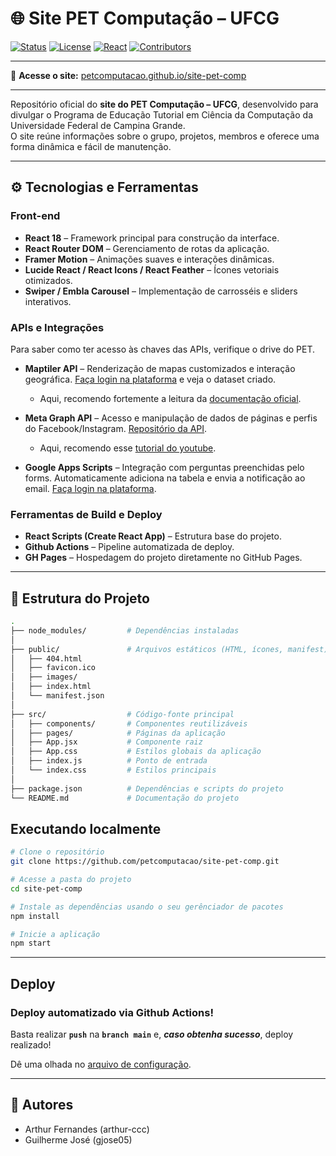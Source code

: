 # 🌐 Site PET Computação – UFCG

[![Status](https://img.shields.io/badge/status-ativo-brightgreen)](#)
[![License](https://img.shields.io/badge/license-MIT-blue.svg)](LICENSE)
[![React](https://img.shields.io/badge/react-18.0.0-61DAFB?logo=react)](https://react.dev/)
[![Contributors](https://img.shields.io/github/contributors/petcomputacao/site-pet-comp)](https://github.com/petcomputacao/site-pet-comp/graphs/contributors)

---

🔗 **Acesse o site:** <a href="https://petcomputacao.github.io/site-pet-comp/" target="_blank" rel="noopener noreferrer">petcomputacao.github.io/site-pet-comp</a>

---

Repositório oficial do **site do PET Computação – UFCG**, desenvolvido para divulgar o Programa de Educação Tutorial em Ciência da Computação da Universidade Federal de Campina Grande.  
O site reúne informações sobre o grupo, projetos, membros e oferece uma forma dinâmica e fácil de manutenção.

---

## ⚙️ Tecnologias e Ferramentas

### Front-end
- **React 18** – Framework principal para construção da interface.
- **React Router DOM** – Gerenciamento de rotas da aplicação.
- **Framer Motion** – Animações suaves e interações dinâmicas.
- **Lucide React / React Icons / React Feather** – Ícones vetoriais otimizados.
- **Swiper / Embla Carousel** – Implementação de carrosséis e sliders interativos.


### APIs e Integrações
Para saber como ter acesso às chaves das APIs, verifique o drive do PET.

- **Maptiler API** – Renderização de mapas customizados e interação geográfica. <a href="https://cloud.maptiler.com/maps/" target="_blank" rel="noopener noreferrer">Faça login na plataforma</a> e veja o dataset criado.

    - Aqui, recomendo fortemente a leitura da <a href="https://docs.maptiler.com/sdk-js/api/" target="_blank" rel="noopener noreferrer">documentação oficial</a>.

- **Meta Graph API** – Acesso e manipulação de dados de páginas e perfis do Facebook/Instagram. <a href="https://github.com/petcomputacao/instagram-api" target="_blank" rel="noopener noreferrer">Repositório da API</a>.

    - Aqui, recomendo esse <a href="https://youtu.be/BuF9g9_QC04?si=dlHJ3E0bcugTLgVW" target="_blank" rel="noopener noreferrer">tutorial do youtube</a>.

- **Google Apps Scripts** – Integração com perguntas preenchidas pelo forms. Automaticamente adiciona na tabela e envia a notificação ao email. <a href="https://script.google.com/home" target="_blank" rel="noopener noreferrer">Faça login na plataforma</a>.


### Ferramentas de Build e Deploy
- **React Scripts (Create React App)** – Estrutura base do projeto.
- **Github Actions** – Pipeline automatizada de deploy.
- **GH Pages** – Hospedagem do projeto diretamente no GitHub Pages.

---

## 📁 Estrutura do Projeto

```bash
.
├── node_modules/         # Dependências instaladas
│
├── public/               # Arquivos estáticos (HTML, ícones, manifest)
│   ├── 404.html
│   ├── favicon.ico
│   ├── images/
│   ├── index.html
│   └── manifest.json
│
├── src/                  # Código-fonte principal
│   ├── components/       # Componentes reutilizáveis
│   ├── pages/            # Páginas da aplicação
│   ├── App.jsx           # Componente raiz
│   ├── App.css           # Estilos globais da aplicação
│   ├── index.js          # Ponto de entrada
│   └── index.css         # Estilos principais
│
├── package.json          # Dependências e scripts do projeto
└── README.md             # Documentação do projeto
```

## Executando localmente

```bash
# Clone o repositório
git clone https://github.com/petcomputacao/site-pet-comp.git

# Acesse a pasta do projeto
cd site-pet-comp

# Instale as dependências usando o seu gerênciador de pacotes
npm install

# Inicie a aplicação
npm start
```

---

## Deploy

### Deploy automatizado via Github Actions!

Basta realizar **`push`** na **`branch main`** e, _**caso obtenha sucesso**_, deploy realizado!

Dê uma olhada no <a href="./.github/workflows/deploy.yml" target="_blank" rel="noopener noreferrer">arquivo de configuração</a>.

---

## 👥 Autores

- Arthur Fernandes (arthur-ccc)
- Guilherme José (gjose05)
